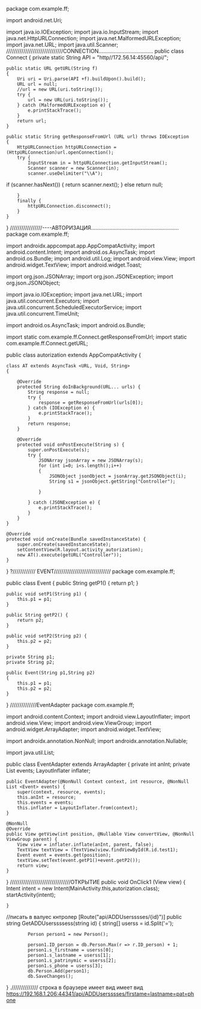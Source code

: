 package com.example.ff;

import android.net.Uri;

import java.io.IOException;
import java.io.InputStream;
import java.net.HttpURLConnection;
import java.net.MalformedURLException;
import java.net.URL;
import java.util.Scanner;
//////////////////////////////CONNECTION....................................
public class Connect {
    private static String API = "http//172.56.14:45560/api/";

    public static URL getURL(String f)
    {
        Uri uri = Uri.parse(API +f).buildUpon().build();
        URL url = null;
        //url = new URL(uri.toString());
        try {
            url = new URL(uri.toString());
        } catch (MalformedURLException e) {
            e.printStackTrace();
        }
        return url;
    }

    public static String getResponseFromUrl (URL url) throws IOException
    {
        HttpURLConnection httpURLConnection = (HttpURLConnection)url.openConnection();
        try {
            InputStream in = httpURLConnection.getInputStream();
            Scanner scanner = new Scanner(in);
            scanner.useDelimiter("\\A");
if (scanner.hasNext())
{
    return scanner.next();
}
else return null;

        }
        finally {
            httpURLConnection.disconnect();
        }
    }

}
/////////////////----АВТОРИЗАЦИЯ..........................................................
package com.example.ff;

import androidx.appcompat.app.AppCompatActivity;
import android.content.Intent;
import android.os.AsyncTask;
import android.os.Bundle;
import android.util.Log;
import android.view.View;
import android.widget.TextView;
import android.widget.Toast;

import org.json.JSONArray;
import org.json.JSONException;
import org.json.JSONObject;

import java.io.IOException;
import java.net.URL;
import java.util.concurrent.Executors;
import java.util.concurrent.ScheduledExecutorService;
import java.util.concurrent.TimeUnit;

import android.os.AsyncTask;
import android.os.Bundle;

import static com.example.ff.Connect.getResponseFromUrl;
import static com.example.ff.Connect.getURL;

public class autorization extends AppCompatActivity {

    class AT extends AsyncTask <URL, Void, String>
    {

        @Override
        protected String doInBackground(URL... urls) {
            String response = null;
            try {
                response = getResponseFromUrl(urls[0]);
            } catch (IOException e) {
                e.printStackTrace();
            }
            return response;
        }

        @Override
        protected void onPostExecute(String s) {
            super.onPostExecute(s);
            try {
                JSONArray jsonArray = new JSONArray(s);
                for (int i=0; i<s.length();i++)
                {
                    JSONObject jsonObject = jsonArray.getJSONObject(i);
                    String s1 = jsonObject.getString("Controller");

                }

            } catch (JSONException e) {
                e.printStackTrace();
            }
        }
    }

    @Override
    protected void onCreate(Bundle savedInstanceState) {
        super.onCreate(savedInstanceState);
        setContentView(R.layout.activity_autorization);
        new AT().execute(getURL("Controller"));
    }
}
?//////////// EVENT//////////////////////////////
package com.example.ff;

public class Event {
    public String getP1() {
        return p1;
    }

    public void setP1(String p1) {
        this.p1 = p1;
    }

    public String getP2() {
        return p2;
    }

    public void setP2(String p2) {
        this.p2 = p2;
    }

    private String p1;
    private String p2;

    public Event(String p1,String p2)
    {
        this.p1 = p1;
        this.p2 = p2;
    }
}
//////////////EventAdapter
package com.example.ff;

import android.content.Context;
import android.view.LayoutInflater;
import android.view.View;
import android.view.ViewGroup;
import android.widget.ArrayAdapter;
import android.widget.TextView;

import androidx.annotation.NonNull;
import androidx.annotation.Nullable;

import java.util.List;

public class EventAdapter extends ArrayAdapter {
private int anInt;
private List<Event> events;
LayoutInflater inflater;

    public EventAdapter(@NonNull Context context, int resource, @NonNull List <Event> events) {
        super(context, resource, events);
        this.anInt = resource;
        this.events = events;
        this.inflater = LayoutInflater.from(context);
    }

    @NonNull
    @Override
    public View getView(int position, @Nullable View convertView, @NonNull ViewGroup parent) {
        View view = inflater.inflate(anInt, parent, false);
        TextView textView = (TextView)view.findViewById(R.id.test1);
        Event event = events.get(position);
        textView.setText(event.getP1()+event.getP2());
        return view;
    }

}
////////////////////////////////ОТКРЫТИЕ
public void OnClick1 (View view)
    {
        Intent intent = new Intent(MainActivity.this,autorization.class);
        startActivity(intent);
        
    }
//писать в валуес кнтролер 
[Route("api/ADDUsersssses/{id}")]
        public string  GetADDUserssssess(string id)
        {
            string[] userss = id.Split('=');

            Person person1 = new Person();

            person1.ID_person = db.Person.Max(r => r.ID_person) + 1;
            person1.s_firstname = userss[0];
            person1.s_lastname = userss[1];
            person1.s_patrinymic = userss[2];
            person1.s_phone = userss[3];
            db.Person.Add(person1);
            db.SaveChanges();
}
.////////////// строка в браузере имеет вид имеет вид
https://192.168.1.206:44341/api/ADDUsersssses/firstame=lastname=pat=phone
